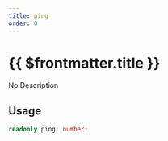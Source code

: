 ```yaml
---
title: ping
order: 0
---
```


# {{ $frontmatter.title }}

No Description

## Usage

```ts
readonly ping: number;
```
